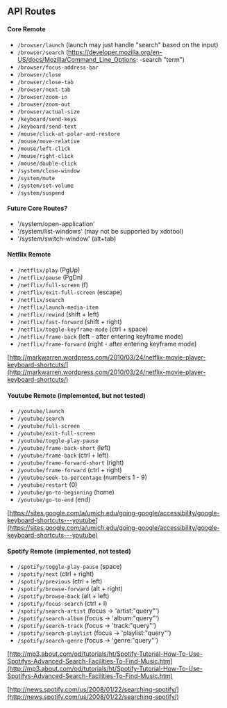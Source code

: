 ## API Routes

#### Core Remote

- `/browser/launch` (launch may just handle "search" based on the input)
- `/browser/search` (https://developer.mozilla.org/en-US/docs/Mozilla/Command_Line_Options: -search "term")
- `/browser/focus-address-bar`
- `/browser/close`
- `/browser/close-tab`
- `/browser/next-tab`
- `/browser/zoom-in`
- `/browser/zoom-out`
- `/browser/actual-size`
- `/keyboard/send-keys`
- `/keyboard/send-text`
- `/mouse/click-at-polar-and-restore`
- `/mouse/move-relative`
- `/mouse/left-click`
- `/mouse/right-click`
- `/mouse/double-click`
- `/system/close-window`
- `/system/mute`
- `/system/set-volume`
- `/system/suspend`

#### Future Core Routes?

- '/system/open-application'
- '/system/list-windows' (may not be supported by xdotool)
- '/system/switch-window' (alt+tab)

#### Netflix Remote

- `/netflix/play` (PgUp)
- `/netflix/pause` (PgDn)
- `/netflix/full-screen` (f)
- `/netflix/exit-full-screen` (escape)
- `/netflix/search` 
- `/netflix/launch-media-item`
- `/netflix/rewind` (shift + left)
- `/netflix/fast-forward` (shift + right)
- `/netflix/toggle-keyframe-mode` (ctrl + space)
- `/netflix/frame-back` (left - after entering keyframe mode)
- `/netflix/frame-forward` (right - after entering keyframe mode)

[http://markwarren.wordpress.com/2010/03/24/netflix-movie-player-keyboard-shortcuts/](http://markwarren.wordpress.com/2010/03/24/netflix-movie-player-keyboard-shortcuts/)

#### Youtube Remote (implemented, but not tested)

- `/youtube/launch`
- `/youtube/search`
- `/youtube/full-screen`
- `/youtube/exit-full-screen`
- `/youtube/toggle-play-pause`
- `/youtube/frame-back-short` (left)
- `/youtube/frame-back` (ctrl + left)
- `/youtube/frame-forward-short` (right)
- `/youtube/frame-forward` (ctrl + right)
- `/youtube/seek-to-percentage` (numbers 1 - 9)
- `/youtube/restart` (0)
- `/youtube/go-to-beginning` (home)
- `/youtube/go-to-end` (end)

[https://sites.google.com/a/umich.edu/going-google/accessibility/google-keyboard-shortcuts---youtube](https://sites.google.com/a/umich.edu/going-google/accessibility/google-keyboard-shortcuts---youtube)

#### Spotify Remote (implemented, not tested)

- `/spotify/toggle-play-pause` (space)
- `/spotify/next` (ctrl + right)
- `/spotify/previous` (ctrl + left)
- `/spotify/browse-forward` (alt + right)
- `/spotify/browse-back` (alt + left)
- `/spotify/focus-search` (ctrl + l)
- `/spotify/search-artist` (focus -> 'artist:"query"')
- `/spotify/search-album` (focus -> 'album:"query"')
- `/spotify/search-track` (focus -> 'track:"query"')
- `/spotify/search-playlist` (focus -> 'playlist:"query"')
- `/spotify/search-genre` (focus -> 'genre:"query"')

[http://mp3.about.com/od/tutorials/ht/Spotify-Tutorial-How-To-Use-Spotifys-Advanced-Search-Facilities-To-Find-Music.htm](http://mp3.about.com/od/tutorials/ht/Spotify-Tutorial-How-To-Use-Spotifys-Advanced-Search-Facilities-To-Find-Music.htm)

[http://news.spotify.com/us/2008/01/22/searching-spotify/](http://news.spotify.com/us/2008/01/22/searching-spotify/)
